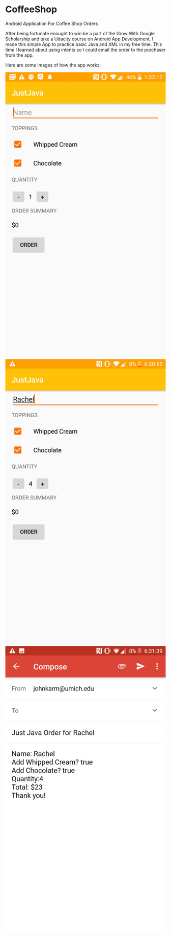 # CoffeeShop
Android Application For Coffee Shop Orders

After being fortunate enought to win be a part of the Grow With Google Scholarship and take a Udacity course on Android App Development, I made this simple App to practice basic Java and XML in my free time. This time I learned about using intents so I could email the order to the purchaser from the app.

Here are some images of how the app works:

![alt text](https://github.com/johnkarm/CoffeeShop/blob/master/JustJava.jpg) 
![alt text](https://github.com/johnkarm/CoffeeShop/blob/master/JustJava2.jpg)
![alt text](https://github.com/johnkarm/CoffeeShop/blob/master/JustJava3.jpg)
